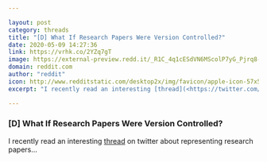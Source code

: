 ```yaml
---

layout: post
category: threads
title: "[D] What If Research Papers Were Version Controlled?"
date: 2020-05-09 14:27:36
link: https://vrhk.co/2YZq7gT
image: https://external-preview.redd.it/_R1C_4q1cESdVN6MScolP7yG_Pjrq8-0ShQPFHQezw4.jpg?width=140&height=73.2984293194&auto=webp&crop=140:73.2984293194,smart&s=c8b68909751f9ee4a4601845b6565f1580c80af3
domain: reddit.com
author: "reddit"
icon: http://www.redditstatic.com/desktop2x/img/favicon/apple-icon-57x57.png
excerpt: "I recently read an interesting [thread](<https://twitter.com/dennybritz/status/1254006850388983808>) on twitter about representing research papers..."

---
```


### [D] What If Research Papers Were Version Controlled?

I recently read an interesting [thread](<https://twitter.com/dennybritz/status/1254006850388983808>) on twitter about representing research papers...
